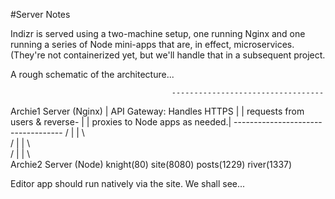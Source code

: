 #Server Notes

Indizr is served using a two-machine setup, one running Nginx and one running a series of Node mini-apps that are, in effect, microservices. (They're not containerized yet, but we'll handle that in a subsequent project.

A rough schematic of the architecture...

                                        ----------------------------------
Archie1 Server (Nginx)                  |  API Gateway: Handles HTTPS     |
                                        |  requests from users & reverse- |
                                        |  proxies to Node apps as needed.|
                                        -----------------------------------
                                          /         |           |      \       
                                         /          |           |       \      
                                        /           |           |        \   
Archie2 Server (Node)             knight(80)  site(8080)   posts(1229)   river(1337)   




Editor app should run natively via the site. We shall see...
